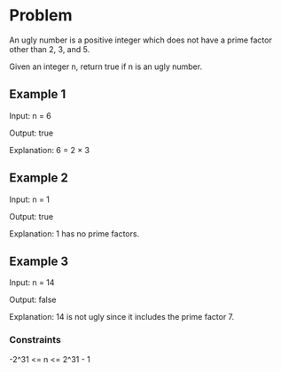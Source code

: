# Problem

An ugly number is a positive integer which does not have a prime factor other than 2, 3, and 5.

Given an integer n, return true if n is an ugly number.

## Example 1

Input: n = 6

Output: true

Explanation: 6 = 2 × 3

## Example 2

Input: n = 1

Output: true

Explanation: 1 has no prime factors.

## Example 3

Input: n = 14

Output: false

Explanation: 14 is not ugly since it includes the prime factor 7.

### Constraints

-2^31 <= n <= 2^31 - 1
